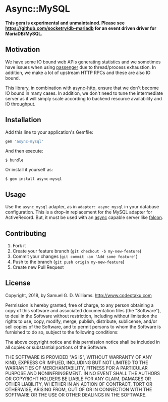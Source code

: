 # Async::MySQL

**This gem is experimental and unmaintained. Please see https://github.com/socketry/db-mariadb for an event driven driver for MariaDB/MySQL.**

## Motivation

We have some IO bound web APIs generating statistics and we sometimes have issues when using [passenger] due to thread/process exhaustion. In addition, we make a lot of upstream HTTP RPCs and these are also IO bound.

This library, in combination with [async-http], ensure that we don't become IO bound in many cases. In addition, we don't need to tune the intermediate server as it will simply scale according to backend resource availability and IO throughput.

[passenger]: https://github.com/phusion/passenger
[async-http]: https://github.com/socketry/async-http

## Installation

Add this line to your application's Gemfile:

```ruby
gem 'async-mysql'
```

And then execute:

	$ bundle

Or install it yourself as:

	$ gem install async-mysql

## Usage

Use the `async_mysql` adapter, as in `adapter: async_mysql` in your database configuration. This is a drop-in replacement for the MySQL adapter for ActiveRecord. But, it must be used with an [async] capable server like [falcon].

[async]: https://github.com/socketry/async
[falcon]: https://github.com/socketry/falcon

## Contributing

1. Fork it
2. Create your feature branch (`git checkout -b my-new-feature`)
3. Commit your changes (`git commit -am 'Add some feature'`)
4. Push to the branch (`git push origin my-new-feature`)
5. Create new Pull Request

## License

Copyright, 2018, by Samuel G. D. Williams. <http://www.codeotaku.com>

Permission is hereby granted, free of charge, to any person obtaining a copy
of this software and associated documentation files (the "Software"), to deal
in the Software without restriction, including without limitation the rights
to use, copy, modify, merge, publish, distribute, sublicense, and/or sell
copies of the Software, and to permit persons to whom the Software is
furnished to do so, subject to the following conditions:

The above copyright notice and this permission notice shall be included in
all copies or substantial portions of the Software.

THE SOFTWARE IS PROVIDED "AS IS", WITHOUT WARRANTY OF ANY KIND, EXPRESS OR
IMPLIED, INCLUDING BUT NOT LIMITED TO THE WARRANTIES OF MERCHANTABILITY,
FITNESS FOR A PARTICULAR PURPOSE AND NONINFRINGEMENT. IN NO EVENT SHALL THE
AUTHORS OR COPYRIGHT HOLDERS BE LIABLE FOR ANY CLAIM, DAMAGES OR OTHER
LIABILITY, WHETHER IN AN ACTION OF CONTRACT, TORT OR OTHERWISE, ARISING FROM,
OUT OF OR IN CONNECTION WITH THE SOFTWARE OR THE USE OR OTHER DEALINGS IN
THE SOFTWARE.
